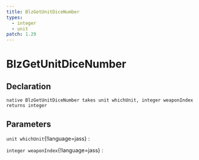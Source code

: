 ```yaml
---
title: BlzGetUnitDiceNumber
types:
  - integer
  - unit
patch: 1.29
---
```


# BlzGetUnitDiceNumber

## Declaration

```jass
native BlzGetUnitDiceNumber takes unit whichUnit, integer weaponIndex returns integer
```

## Parameters
`unit whichUnit`{!language=jass}
: 

`integer weaponIndex`{!language=jass}
: 
